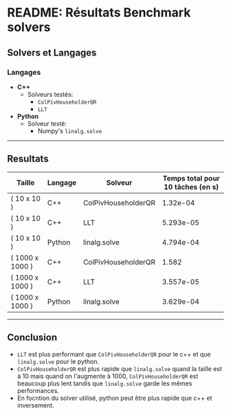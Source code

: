 # README: Résultats Benchmark solvers

## Solvers et Langages

### Langages
- **C++**
  - Solveurs testés:
    - `ColPivHouseholderQR`
    - `LLT`
- **Python**
  - Solveur testé:
    - Numpy's `linalg.solve`

---

## Resultats

| Taille | Langage | Solveur                  |  Temps total pour 10 tâches (en s) |
|-------------|----------|-------------------------|------------------|
| \( 10 	x 10 \) | C++      | ColPivHouseholderQR      | 1.32e-04       |
| \( 10 	x 10 \) | C++      | LLT                     | 5.293e-05       |
| \( 10 	x 10 \) | Python   | linalg.solve            | 4.794e-04       |
| \( 1000 	x 1000 \) | C++      | ColPivHouseholderQR      | 1.582          |
| \( 1000 	x 1000 \) | C++      | LLT                     | 3.557e-05          |
| \( 1000 	x 1000 \) | Python   | linalg.solve            | 3.629e-04          |

---

## Conclusion
- `LLT` est plus performant que `ColPivHouseholderQR` pour le c++ et que `linalg.solve` pour le python.
- `ColPivHouseholderQR` est plus rapide que `linalg.solve` quand la taille est à 10 mais quand on l'augmente à 1000, `ColPivHouseholderQR` est beaucoup plus lent tandis que `linalg.solve` garde les mêmes performances.
- En focntion du solver utilisé, python peut être plus rapide que c++ et inversement.
